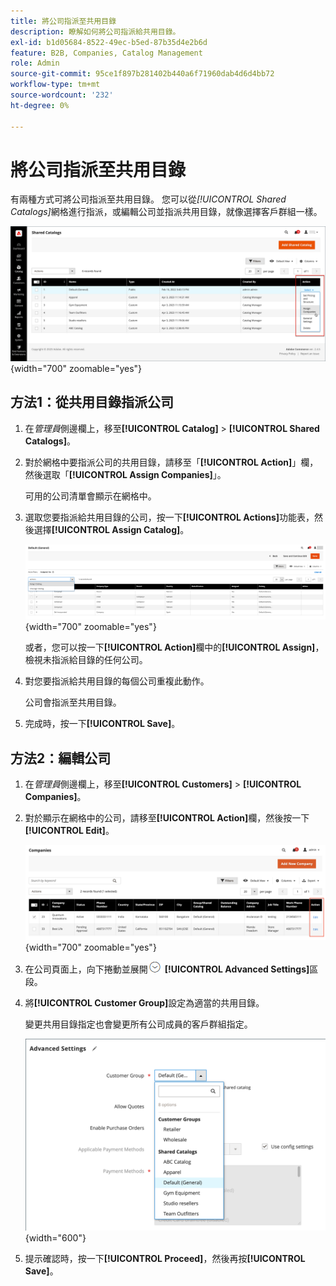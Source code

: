 ```yaml
---
title: 將公司指派至共用目錄
description: 瞭解如何將公司指派給共用目錄。
exl-id: b1d05684-8522-49ec-b5ed-87b35d4e2b6d
feature: B2B, Companies, Catalog Management
role: Admin
source-git-commit: 95ce1f897b281402b440a6f71960dab4d6d4bb72
workflow-type: tm+mt
source-wordcount: '232'
ht-degree: 0%

---
```


# 將公司指派至共用目錄

有兩種方式可將公司指派至共用目錄。 您可以從&#x200B;_[!UICONTROL Shared Catalogs]_&#x200B;網格進行指派，或編輯公司並指派共用目錄，就像選擇客戶群組一樣。

![指派公司](./assets/shared-catalog-assign-companies.png){width="700" zoomable="yes"}

## 方法1：從共用目錄指派公司

1. 在&#x200B;_管理員_&#x200B;側邊欄上，移至&#x200B;**[!UICONTROL Catalog]** > **[!UICONTROL Shared Catalogs]**。

1. 對於網格中要指派公司的共用目錄，請移至「**[!UICONTROL Action]**」欄，然後選取「**[!UICONTROL Assign Companies]**」。

   可用的公司清單會顯示在網格中。

1. 選取您要指派給共用目錄的公司，按一下&#x200B;**[!UICONTROL Actions]**&#x200B;功能表，然後選擇&#x200B;**[!UICONTROL Assign Catalog]**。

   ![可用的公司](./assets/shared-catalog-assign-companies-grid-view.png){width="700" zoomable="yes"}

   或者，您可以按一下&#x200B;**[!UICONTROL Action]**&#x200B;欄中的&#x200B;**[!UICONTROL Assign]**，檢視未指派給目錄的任何公司。

1. 對您要指派給共用目錄的每個公司重複此動作。

   公司會指派至共用目錄。

1. 完成時，按一下&#x200B;**[!UICONTROL Save]**。

## 方法2：編輯公司

1. 在&#x200B;_管理員_&#x200B;側邊欄上，移至&#x200B;**[!UICONTROL Customers]** > **[!UICONTROL Companies]**。

1. 對於顯示在網格中的公司，請移至&#x200B;**[!UICONTROL Action]**&#x200B;欄，然後按一下&#x200B;**[!UICONTROL Edit]**。

   ![編輯公司](./assets/companies-grid-edit.png){width="700" zoomable="yes"}

1. 在公司頁面上，向下捲動並展開![擴充選擇器](../assets/icon-display-expand.png) **[!UICONTROL Advanced Settings]**&#x200B;區段。

1. 將&#x200B;**[!UICONTROL Customer Group]**&#x200B;設定為適當的共用目錄。

   變更共用目錄指定也會變更所有公司成員的客戶群組指定。

   ![客戶群組/共用目錄](./assets/company-advanced-settings-customer-group-admin.png){width="600"}

1. 提示確認時，按一下&#x200B;**[!UICONTROL Proceed]**，然後再按&#x200B;**[!UICONTROL Save]**。
